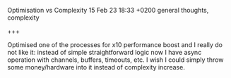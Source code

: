 Optimisation vs Complexity
15 Feb 23 18:33 +0200
general thoughts, complexity

+++

Optimised one of the processes for x10 performance boost and I really do not like it: instead of simple straightforward
logic now I have async operation with channels, buffers, timeouts, etc. I wish I could simply throw some money/hardware
into it instead of complexity increase.
